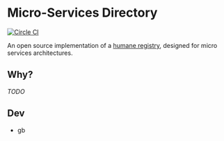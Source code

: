 # Micro-Services Directory

[![Circle CI](https://circleci.com/gh/microservicesdir/microservicesdir.svg?style=svg)](https://circleci.com/gh/microservicesdir/microservicesdir)

An open source implementation of a [humane registry](http://martinfowler.com/bliki/HumaneRegistry.html), designed for micro services architectures.

## Why?

_TODO_


## Dev

 * gb
